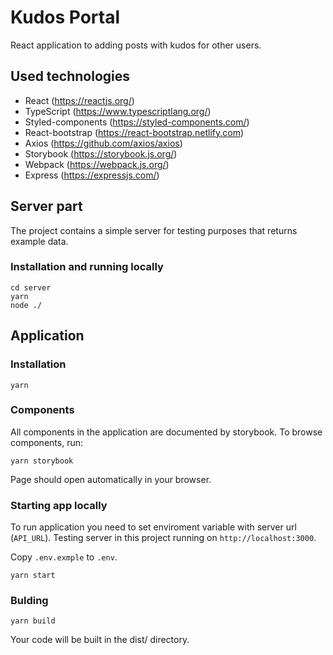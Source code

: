 # Kudos Portal

React application to adding posts with kudos for other users.

## Used technologies

- React (https://reactjs.org/)
- TypeScript (https://www.typescriptlang.org/)
- Styled-components (https://styled-components.com/)
- React-bootstrap (https://react-bootstrap.netlify.com)
- Axios (https://github.com/axios/axios)
- Storybook (https://storybook.js.org/)
- Webpack (https://webpack.js.org/)
- Express (https://expressjs.com/)

## Server part

The project contains a simple server for testing purposes that returns example data.

### Installation and running locally

```
cd server
yarn
node ./
```

## Application

### Installation

```
yarn
```

### Components

All components in the application are documented by storybook. To browse components, run:

```
yarn storybook
```

Page should open automatically in your browser.

### Starting app locally

To run application you need to set enviroment variable with server url (`API_URL`). Testing server in this project running on `http://localhost:3000`.

Copy `.env.exmple` to `.env`.

```
yarn start
```

### Bulding

```
yarn build
```

Your code will be built in the dist/ directory.
